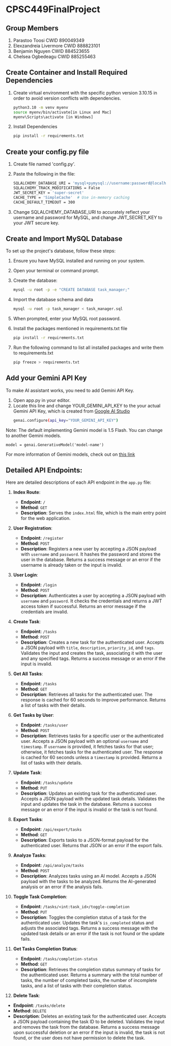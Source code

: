 # CPSC449FinalProject

## Group Members
1. Parastoo Toosi CWID 890049349 
2. Elexzandreia Livermore CWID 888823101 
3. Benjamin Nguyen CWID 884523655
4. Chelsea Ogbedeagu CWID 885255463


## Create Container and Install Required Dependencies
1. Create virtual environment with the specific python version 3.10.15 in order to avoid version conflicts with dependencies.
    ```bash
    python3.10 -m venv myenv
    source myenv/bin/activate[in Linux and Mac]
    myenv\Scripts\activate [in Windows]
    
2. Install Dependencies
    ```bash
    pip install -r requirements.txt


## Create your config.py file
1. Create file named 'config.py'.

2. Paste the following in the file:
    ```bash
    SQLALCHEMY_DATABASE_URI = 'mysql+pymysql://username:password@localhost/task_manager'
    SQLALCHEMY_TRACK_MODIFICATIONS = False
    JWT_SECRET_KEY = 'super-secret'
    CACHE_TYPE = 'SimpleCache'  # Use in-memory caching
    CACHE_DEFAULT_TIMEOUT = 300

3. Change SQLALCHEMY_DATABASE_URI to accurately reflect your username and password for MySQL, and change JWT_SECRET_KEY to your JWT secure key.


## Create and Import MySQL Database
To set up the project's database, follow these steps:

1. Ensure you have MySQL installed and running on your system.

2. Open your terminal or command prompt.

3. Create the database:
   ```bash
   mysql -u root -p -e "CREATE DATABASE task_manager;"

4. Import the database schema and data
    ```bash
    mysql -u root -p task_manager < task_manager.sql

5. When prompted, enter your MySQL root password.

6. Install the packages mentioned in requirements.txt file
    ```bash
    pip install -r requirements.txt

7. Run the following command to list all installed packages and write them to requirements.txt
    ```bash
    pip freeze > requirements.txt

## Add your Gemini API Key
To make AI assistant works, you need to add Gemini API Key.

1. Open app.py in your editor.
2. Locate this line and change YOUR_GEMINI_API_KEY to the your actual Gemini API Key, which is created from [Google AI Studio](https://makersuite.google.com/app/apikey)
   ```bash
   genai.configure(api_key="YOUR_GEMINI_API_KEY")
Note: The default implementing Gemini model is 1.5 Flash. You can change to another Gemini models.

    model = genai.GenerativeModel('model-name')
    
For more information of Gemini models, check out on [this link](https://ai.google.dev/gemini-api/docs/models/gemini)

## Detailed API Endpoints:
Here are detailed descriptions of each API endpoint in the `app.py` file:
1. **Index Route**:
   - **Endpoint**: `/`
   - **Method**: `GET`
   - **Description**: Serves the `index.html` file, which is the main entry point for the web application.

2. **User Registration**:
   - **Endpoint**: `/register`
   - **Method**: `POST`
   - **Description**: Registers a new user by accepting a JSON payload with `username` and `password`. It hashes the password and stores the user in the database. Returns a success message or an error if the username is already taken or the input is invalid.

3. **User Login**:
   - **Endpoint**: `/login`
   - **Method**: `POST`
   - **Description**: Authenticates a user by accepting a JSON payload with `username` and `password`. It checks the credentials and returns a JWT access token if successful. Returns an error message if the credentials are invalid.

4. **Create Task**:
   - **Endpoint**: `/tasks`
   - **Method**: `POST`
   - **Description**: Creates a new task for the authenticated user. Accepts a JSON payload with `title`, `description`, `priority_id`, and `tags`. Validates the input and creates the task, associating it with the user and any specified tags. Returns a success message or an error if the input is invalid.

5. **Get All Tasks**:
   - **Endpoint**: `/tasks`
   - **Method**: `GET`
   - **Description**: Retrieves all tasks for the authenticated user. The response is cached for 60 seconds to improve performance. Returns a list of tasks with their details.

6. **Get Tasks by User**:
   - **Endpoint**: `/tasks/user`
   - **Method**: `POST`
   - **Description**: Retrieves tasks for a specific user or the authenticated user. Accepts a JSON payload with an optional `username` and `timestamp`. If `username` is provided, it fetches tasks for that user; otherwise, it fetches tasks for the authenticated user. The response is cached for 60 seconds unless a `timestamp` is provided. Returns a list of tasks with their details.

7. **Update Task**:
   - **Endpoint**: `/tasks/update`
   - **Method**: `PUT`
   - **Description**: Updates an existing task for the authenticated user. Accepts a JSON payload with the updated task details. Validates the input and updates the task in the database. Returns a success message or an error if the input is invalid or the task is not found.

8. **Export Tasks**:
   - **Endpoint**: `/api/export/tasks`
   - **Method**: `GET`
   - **Description**: Exports tasks to a JSON-format payload for the authenticated user. Returns that JSON or an error if the export fails.

9. **Analyze Tasks**:
   - **Endpoint**: `/api/analyze/tasks`
   - **Method**: `POST`
   - **Description**: Analyzes tasks using an AI model. Accepts a JSON payload with the tasks to be analyzed. Returns the AI-generated analysis or an error if the analysis fails.

10. **Toggle Task Completion**:
    - **Endpoint**: `/tasks/<int:task_id>/toggle-completion`
    - **Method**: `PUT`
    - **Description**: Toggles the completion status of a task for the authenticated user. Updates the task's `is_completed` status and adjusts the associated tags. Returns a success message with the updated task details or an error if the task is not found or the update fails.

11. **Get Tasks Completion Status**:
    - **Endpoint**: `/tasks/completion-status`
    - **Method**: `GET`
    - **Description**: Retrieves the completion status summary of tasks for the authenticated user. Returns a summary with the total number of tasks, the number of completed tasks, the number of incomplete tasks, and a list of tasks with their completion status.

12. **Delete Task**:
   - **Endpoint**: `/tasks/delete`
   - **Method**: `DELETE`
   - **Description**: Deletes an existing task for the authenticated user. Accepts a JSON payload containing the task ID to be deleted. Validates the input and removes the task from the database. Returns a success message upon successful deletion or an error if the input is invalid, the task is not found, or the user does not have permission to delete the task.

